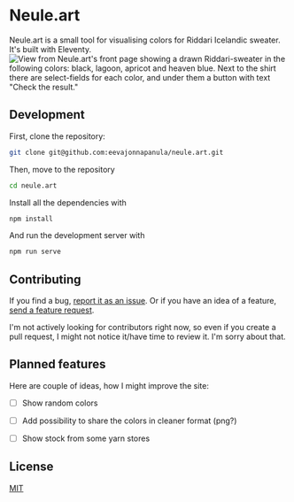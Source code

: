 # Neule.art

Neule.art is a small tool for visualising colors for Riddari Icelandic sweater. It's built with Eleventy.
![View from Neule.art's front page showing a drawn Riddari-sweater in the following colors: black, lagoon, apricot and heaven blue. Next to the shirt there are select-fields for each color, and under them a button with text "Check the result."](https://user-images.githubusercontent.com/28345294/168206375-61d14250-f4dd-46c2-8475-37ae3ab51e1e.png)



## Development

First, clone the repository:
```bash
git clone git@github.com:eevajonnapanula/neule.art.git
```

Then, move to the repository

```bash
cd neule.art
```

Install all the dependencies with

```bash
npm install
```

And run the development server with

```bash
npm run serve
```


## Contributing

If you find a bug, [report it as an issue](https://github.com/eevajonnapanula/neule.art/issues/new?assignees=&labels=&template=bug_report.md&title=%5BBUG%5D+). Or if you have an idea of a feature, [send a feature request](https://github.com/eevajonnapanula/neule.art/issues/new?assignees=&labels=&template=feature_request.md&title=).

I'm not actively looking for contributors right now, so even if you create a pull request, I might not notice it/have time to review it. I'm sorry about that. 


## Planned features

Here are couple of ideas, how I might improve the site:
- [ ] Show random colors
- [ ] Add possibility to share the colors in cleaner format (png?)
- [ ] Show stock from some yarn stores



## License
[MIT](https://choosealicense.com/licenses/mit/)
